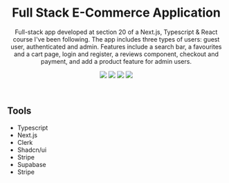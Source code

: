 <div align="center">

# Full Stack E-Commerce Application

  <p>
Full-stack app developed at section 20 of a Next.js, Typescript & React course I've been following. The app includes three types of users: guest user, authenticated and admin. Features include a search bar, a favourites and a cart page, login and register, a reviews component, checkout and payment, and add a product feature for admin users.
  </p>
  
<!-- Badges -->
<a href="https://airbnb-sclone.vercel.app" target="_blank">![](https://img.shields.io/website-up-down-green-red/http/monip.org.svg)</a>
![](https://img.shields.io/badge/Maintained-Yes-indigo)
![](https://img.shields.io/github/issues/tneos/ellnot-online)
![](https://img.shields.io/github/last-commit/tneos/ellnot-online)

</div>

<br />

## Tools

- Typescript
- Next.js
- Clerk
- Shadcn/ui
- Stripe
- Supabase
- Stripe

<br />
